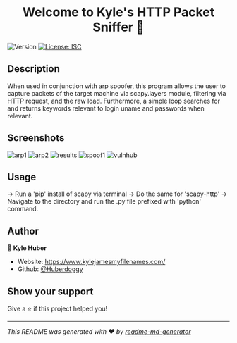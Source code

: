 <h1 align="center">Welcome to Kyle's HTTP Packet Sniffer 👋</h1>
<p>
  <img alt="Version" src="https://img.shields.io/badge/version-1.0.0-blue.svg?cacheSeconds=2592000" />
  <a href="#" target="_blank">
    <img alt="License: ISC" src="https://img.shields.io/badge/License-ISC-yellow.svg" />
  </a>
</p>

## Description

When used in conjunction with arp spoofer, this program allows the user to capture packets of the target machine via scapy.layers module, filtering via HTTP request, and the raw load. Furthermore, a simple loop searches for and returns keywords relevant to login uname and passwords when relevant.


## Screenshots

![arp1](https://user-images.githubusercontent.com/16614357/87569854-5d866a80-c68d-11ea-9f90-1a1495dac7eb.png)
![arp2](https://user-images.githubusercontent.com/16614357/87569856-5eb79780-c68d-11ea-99b5-87c2e41f4764.png)
![results](https://user-images.githubusercontent.com/16614357/87569859-5f502e00-c68d-11ea-9954-7a85b2bb88ee.png)
![spoof1](https://user-images.githubusercontent.com/16614357/87569860-5f502e00-c68d-11ea-935e-aa95a05f0394.png)
![vulnhub](https://user-images.githubusercontent.com/16614357/87569863-5fe8c480-c68d-11ea-81b1-6fb2ec32a0a4.png)


## Usage

-> Run a 'pip' install of scapy via terminal
-> Do the same for 'scapy-http'
-> Navigate to the directory and run the .py file prefixed with 'python' command.


## Author

👤 **Kyle Huber**

* Website: https://www.kylejamesmyfilenames.com/
* Github: [@Huberdoggy](https://github.com/Huberdoggy)

## Show your support

Give a ⭐️ if this project helped you!

***
_This README was generated with ❤️ by [readme-md-generator](https://github.com/kefranabg/readme-md-generator)_